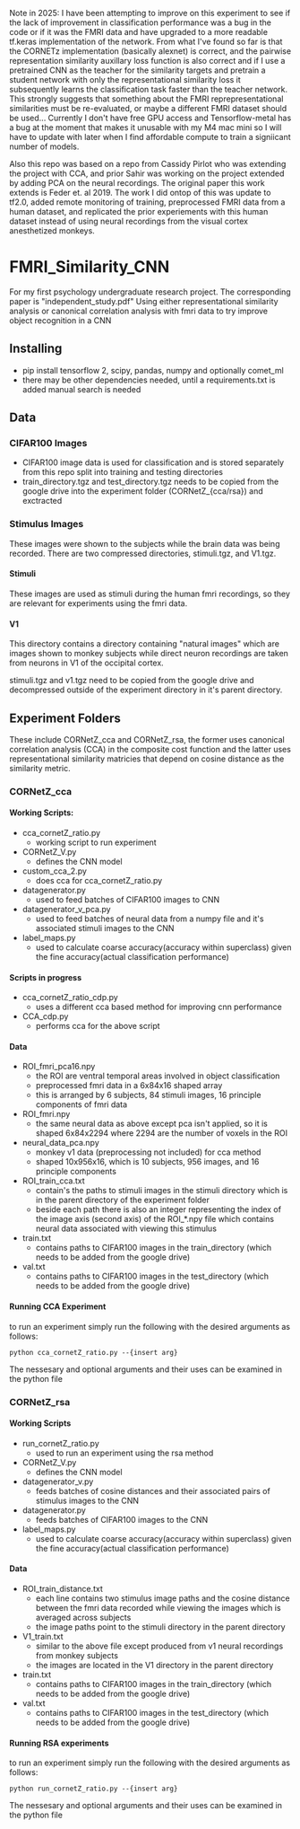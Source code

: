 Note in 2025: 
I have been attempting to improve on this experiment to see if the lack of improvement in classification performance was a bug in the code or if it was the FMRI data
and have upgraded to a more readable tf.keras implementation of the network. From what I've found so far is that the CORNETz implementation (basically alexnet) is 
correct, and the pairwise representation similarity auxillary loss function is also correct and if I use a pretrained CNN as the teacher for the similarity targets and 
pretrain a student network with only the representational similarity loss it subsequently learns the classification task faster than the teacher network. This strongly 
suggests that something about the FMRI reprepresentational similarities must be re-evaluated, or maybe a different FMRI dataset should be used...
Currently I don't have free GPU access and Tensorflow-metal has a bug at the moment that makes it unusable with my M4 mac mini so I will have to update with later when I find affordable compute
to train a signiicant number of models. 

Also this repo was based on a repo from Cassidy Pirlot who was extending the project with CCA, and prior Sahir was working on the project extended by adding PCA on the neural recordings. The original paper this work extends is Feder et. al 2019. The work I did ontop of this was update to tf2.0, added remote monitoring of training, preprocessed FMRI data from a human dataset, and replicated the prior experiements with this human dataset instead of using neural recordings from the visual cortex anesthetized monkeys. 

# FMRI_Similarity_CNN
 For my first psychology undergraduate research project. The corresponding paper is "independent_study.pdf"
 Using either representational similarity analysis or canonical correlation analysis with fmri data to try improve object recognition in a CNN

## Installing
- pip install tensorflow 2, scipy, pandas, numpy and optionally comet_ml
- there may be other dependencies needed, until a requirements.txt is added manual search is needed

## Data
### CIFAR100 Images
- CIFAR100 image data is used for classification and is stored separately from this repo split into training and testing directories
- train_directory.tgz and test_directory.tgz needs to be copied from the google drive into the experiment folder (CORNetZ_{cca/rsa}) and exctracted

### Stimulus Images
 These images were shown to the subjects while the brain data was being recorded. There are two compressed directories, stimuli.tgz, and V1.tgz. 

#### Stimuli
 These images are used as stimuli during the human fmri recordings, so they are relevant for experiments using the fmri data.

#### V1
 This directory contains a directory containing "natural images" which are images shown to monkey subjects while direct neuron recordings are taken from neurons in V1 of the occipital cortex.

stimuli.tgz and v1.tgz need to be copied from the google drive and decompressed outside of the experiment directory in it's parent directory. 

## Experiment Folders
 These include CORNetZ_cca and CORNetZ_rsa, the former uses canonical correlation analysis (CCA) in the composite cost function and the latter uses representational similarity matricies that depend on cosine distance as the similarity metric. 

### CORNetZ_cca 
 #### Working Scripts:
 - cca_cornetZ_ratio.py
    - working script to run experiment
 - CORNetZ_V.py
    - defines the CNN model
 - custom_cca_2.py
    - does cca for cca_cornetZ_ratio.py
 - datagenerator.py
    - used to feed batches of CIFAR100 images to CNN
 - datagenerator_v_pca.py
    - used to feed batches of neural data from a numpy file and it's associated stimuli images to the CNN
 - label_maps.py 
    - used to calculate coarse accuracy(accuracy within superclass) given the fine accuracy(actual classification performance)
 #### Scripts in progress
 - cca_cornetZ_ratio_cdp.py
    - uses a different cca based method for improving cnn performance
 - CCA_cdp.py
    - performs cca for the above script

 #### Data
 - ROI_fmri_pca16.npy
    - the ROI are ventral temporal areas involved in object classification
    - preprocessed fmri data in a 6x84x16 shaped array
    - this is arranged by 6 subjects, 84 stimuli images, 16 principle components of fmri data
 - ROI_fmri.npy
    - the same neural data as above except pca isn't applied, so it is shaped 6x84x2294 where 2294 are the number of voxels in the ROI
 - neural_data_pca.npy
    - monkey v1 data (preprocessing not included) for cca method
    - shaped 10x956x16, which is 10 subjects, 956 images, and 16 principle components
 - ROI_train_cca.txt
    - contain's the paths to stimuli images in the stimuli directory which is in the parent directory of the experiment folder
    - beside each path there is also an integer representing the index of the image axis (second axis) of the ROI_*.npy file which contains neural data associated with viewing this stimulus
 - train.txt
    - contains paths to CIFAR100 images in the train_directory (which needs to be added from the google drive)
 - val.txt
   - contains paths to CIFAR100 images in the test_directory (which needs to be added from the google drive)

 #### Running CCA Experiment
 to run an experiment simply run the following with the desired arguments as follows:
 ```
 python cca_cornetZ_ratio.py --{insert arg}
 ```
 The nessesary and optional arguments and their uses can be examined in the python file 

### CORNetZ_rsa
 #### Working Scripts
 - run_cornetZ_ratio.py
    - used to run an experiment using the rsa method
 - CORNetZ_V.py
    - defines the CNN model
 - datagenerator_v.py
    - feeds batches of cosine distances and their associated pairs of stimulus images to the CNN
 - datagenerator.py
    - feeds batches of CIFAR100 images to the CNN
 - label_maps.py
    - used to calculate coarse accuracy(accuracy within superclass) given the fine accuracy(actual classification performance)
 #### Data
 - ROI_train_distance.txt
    - each line contains two stimulus image paths and the cosine distance between the fmri data recorded while viewing the images which is averaged across subjects
    - the image paths point to the stimuli directory in the parent directory
 - V1_train.txt
    - similar to the above file except produced from v1 neural recordings from monkey subjects
    - the images are located in the V1 directory in the parent directory
 - train.txt
    - contains paths to CIFAR100 images in the train_directory (which needs to be added from the google drive)
 - val.txt
   - contains paths to CIFAR100 images in the test_directory (which needs to be added from the google drive)

 #### Running RSA experiments
  to run an experiment simply run the following with the desired arguments as follows:
 ```
 python run_cornetZ_ratio.py --{insert arg}
 ```
 The nessesary and optional arguments and their uses can be examined in the python file 
